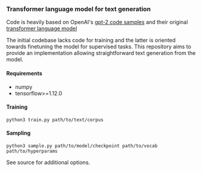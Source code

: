 ### Transformer language model for text generation

Code is heavily based on OpenAI's [gpt-2 code samples](https://github.com/openai/gpt-2) and their original [transformer language model](https://github.com/openai/finetune-transformer-lm)

The initial codebase lacks code for training and the latter is oriented towards finetuning the model for supervised tasks. This repository aims to provide an implementation allowing straightforward text generation from the model.

#### Requirements
- numpy
- tensorflow>=1.12.0

#### Training
```
python3 train.py path/to/text/corpus
```

#### Sampling
```
python3 sample.py path/to/model/checkpoint path/to/vocab path/to/hyperparams
```

See source for additional options.

